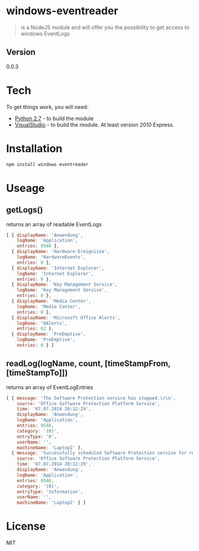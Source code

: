 windows-eventreader
=========


> is a NodeJS module and will offer you the possibility to get access to windows EventLogs

Version
----

0.0.3

Tech
====

To get things work, you will need:

* [Python 2.7] - to build the module
* [VisualStudio] - to build the module. At least version 2010 Express.


Installation
====

```javascript
npm install windows-eventreader
```


Useage
=====


getLogs()
-----

returns an array of readable EventLogs

```javascript
[ { displayName: 'Anwendung',
    logName: 'Application',
    entries: 9546 },
  { displayName: 'Hardware-Ereignisse',
    logName: 'HardwareEvents',
    entries: 0 },
  { displayName: 'Internet Explorer',
    logName: 'Internet Explorer',
    entries: 0 },
  { displayName: 'Key Management Service',
    logName: 'Key Management Service',
    entries: 0 },
  { displayName: 'Media Center',
    logName: 'Media Center',
    entries: 0 },
  { displayName: 'Microsoft Office Alerts',
    logName: 'OAlerts',
    entries: 62 },
  { displayName: 'PreEmptive',
    logName: 'PreEmptive',
    entries: 0 } ]
```

readLog(logName, count, [timeStampFrom, [timeStampTo]])
-----

returns an array of EventLogEntries

```javascript
[ { message: 'The Software Protection service has stopped.\r\n',
    source: 'Office Software Protection Platform Service',
    time: '07.07.2014 20:12:29',
    displayName: 'Anwendung',
    logName: 'Application',
    entries: 9546,
    category: '(0)',
    entryType: '0',
    userName: '',
    machineName: 'Laptop2' },
  { message: 'Successfully scheduled Software Protection service for re-start at 2014-07-07T20:06:29Z. Reason: GVLK.',
    source: 'Office Software Protection Platform Service',
    time: '07.07.2014 20:12:29',
    displayName: 'Anwendung',
    logName: 'Application',
    entries: 9546,
    category: '(0)',
    entryType: 'Information',
    userName: '',
    machineName: 'Laptop2' } ]
```


License
====

MIT

[Windows Management Framework]:http://www.microsoft.com/de-de/download/details.aspx?id=40855
[Python 2.7]:https://www.python.org/download/releases/2.7.6/
[VisualStudio]:http://www.microsoft.com/visualstudio/eng/downloads#d-2010-express
